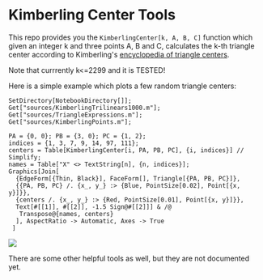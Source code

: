 # Kimberling Center Tools

This repo provides you the `KimberlingCenter[k, A, B, C]` function which given an integer k and three points A, B and C, calculates the k-th triangle center according to Kimberling's [encyclopedia of triangle centers](https://faculty.evansville.edu/ck6/encyclopedia/etc.html).

Note that currrently k<=2299 and it is TESTED! 

Here is a simple example which plots a few random triangle centers:
```
SetDirectory[NotebookDirectory[]];
Get["sources/KimberlingTrilinears1000.m"]; 
Get["sources/TriangleExpressions.m"]; 
Get["sources/KimberlingPoints.m"];

PA = {0, 0}; PB = {3, 0}; PC = {1, 2};
indices = {1, 3, 7, 9, 14, 97, 111};
centers = Table[KimberlingCenter[i, PA, PB, PC], {i, indices}] // Simplify;
names = Table["X" <> TextString[n], {n, indices}];
Graphics[Join[
  {EdgeForm[{Thin, Black}], FaceForm[], Triangle[{PA, PB, PC}]},
  {{PA, PB, PC} /. {x_, y_} :> {Blue, PointSize[0.02], Point[{x, y}]}},
  {centers /. {x_, y_} :> {Red, PointSize[0.01], Point[{x, y}]}},
  Text[#[[1]], #[[2]], -1.5 Sign@#[[2]]] & /@ 
   Transpose@{names, centers}
  ], AspectRatio -> Automatic, Axes -> True
 ]
```
![](https://i.postimg.cc/rFpHKVnf/etc.jpg)

There are some other helpful tools as well, but they are not documented yet.